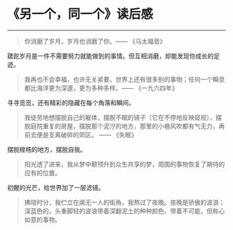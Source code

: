 # 《另一个，同一个》读后感
---

>你消磨了岁月，岁月也消磨了你。—— 《马太福音》

蹉跎岁月是一件不需要努力就能做到的事情。但互相消磨，却能发现你成长的足迹。

>我再也不会幸福，也许无关紧要。世界上还有很多别的事物；任何一个瞬息都比海洋更为深邃，更为多种多样。—— 《一九六四年》

寻寻觅觅，还有精彩的隐藏在每个角落和瞬间。

>我徒劳地想摆脱自己的躯体，摆脱不眠的镜子（它在不停地反映窥视），摆脱庭院重复的房屋，摆脱那个泥泞的地方，那里的小巷风吹都有气无力，再前去便是支离破碎的郊区。 —— 《失眠》

摆脱桎梏的地方，摆脱自我。

>阳光透了进来，我从梦中颟顸升到众生共享的梦，周围的事物恢复了期待的应有的位置。

初醒的光芒，给世界加了一层滤镜。

>拂晓时分，我伫立在阒无一人的街角，我熬过了夜晚。夜晚是骄傲的波浪；深蓝色的，头重脚轻的波浪带着深翻泥土的种种颜色，带着不可能，但称心如意的事物。